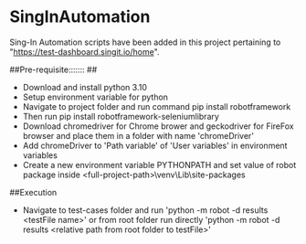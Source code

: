 # SingInAutomation
Sing-In Automation scripts have been added in this project pertaining to "https://test-dashboard.singit.io/home".

##Pre-requisite::::::: ##
- Download and install python 3.10
- Setup environment variable for python
- Navigate to project folder and run command pip install robotframework
- Then run pip install robotframework-seleniumlibrary
- Download chromedriver for Chrome brower and geckodriver for FireFox browser and place them in a folder with name 'chromeDriver'
- Add chromeDriver to 'Path variable' of 'User variables' in environment variables
- Create a new environment variable PYTHONPATH and set value of robot package inside \<full-project-path\>\venv\Lib\site-packages

##Execution
- Navigate to test-cases folder and run 'python -m robot -d results \<testFile name\>' or from root folder run directly 'python -m robot -d results \<relative path from root folder to testFile\>'
